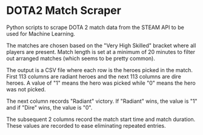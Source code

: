 # DOTA2 Match Scraper

Python scripts to scrape DOTA 2 match data from the STEAM API to be used for Machine Learning.

The matches are chosen based on the "Very High Skilled" bracket where all players are present. Match length is set at a minimum of 20 minutes to filter out arranged matches (which seems to be pretty common).

The output is a CSV file where each row is the heroes picked in the match. First 113 columns are radiant heroes and the next 113 columns are dire heroes. A value of "1" means the hero was picked while "0" means the hero was not picked.

The next column records "Radiant" victory. If "Radiant" wins, the value is "1" and if "Dire" wins, the value is "0".

The subsequent 2 columns record the match start time and match duration. These values are recorded to ease eliminating repeated entries.
